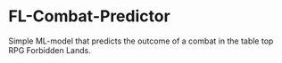 # FL-Combat-Predictor
Simple ML-model that predicts the outcome of a combat in the table top RPG Forbidden Lands.
